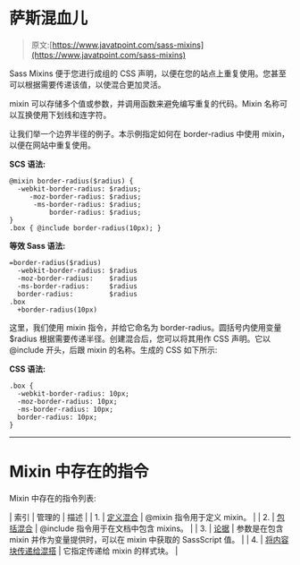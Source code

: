 # 萨斯混血儿

> 原文:[https://www.javatpoint.com/sass-mixins](https://www.javatpoint.com/sass-mixins)

Sass Mixins 便于您进行成组的 CSS 声明，以便在您的站点上重复使用。您甚至可以根据需要传递该值，以使混合更加灵活。

mixin 可以存储多个值或参数，并调用函数来避免编写重复的代码。Mixin 名称可以互换使用下划线和连字符。

让我们举一个边界半径的例子。本示例指定如何在 border-radius 中使用 mixin，以便在网站中重复使用。

**SCS 语法:**

```
@mixin border-radius($radius) {
  -webkit-border-radius: $radius;
     -moz-border-radius: $radius;
      -ms-border-radius: $radius;
          border-radius: $radius;
}
.box { @include border-radius(10px); } 

```

**等效 Sass 语法:**

```
=border-radius($radius)
  -webkit-border-radius: $radius
  -moz-border-radius:    $radius
  -ms-border-radius:     $radius
  border-radius:         $radius
.box
  +border-radius(10px) 

```

这里，我们使用 mixin 指令，并给它命名为 border-radius。圆括号内使用变量$radius 根据需要传递半径。创建混合后，您可以将其用作 CSS 声明。它以@include 开头，后跟 mixin 的名称。生成的 CSS 如下所示:

**CSS 语法:**

```
.box {
  -webkit-border-radius: 10px;
  -moz-border-radius: 10px;
  -ms-border-radius: 10px;
  border-radius: 10px;
} 

```

* * *

# Mixin 中存在的指令

Mixin 中存在的指令列表:

| 索引 | 管理的 | 描述 |
| 1. | [定义混合](sass-define-a-mixin) | @mixin 指令用于定义 mixin。 |
| 2. | [包括混合](sass-including-a-mixin) | @include 指令用于在文档中包含 mixins。 |
| 3. | [论据](sass-arguments) | 参数是在包含 mixin 并作为变量提供时，可以在 mixin 中获取的 SassScript 值。 |
| 4. | [将内容块传递给混搭](sass-passing-content-block-to-a-mixin) | 它指定传递给 mixin 的样式块。 |